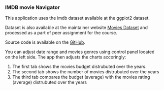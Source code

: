 ### IMDB movie Navigator

This application uses the imdb dataset available at the ggplot2 dataset.

Dataset is also available at the maintainer website [Movies Dataset](http://had.co.nz/data/movies/) and processed as a part of peer assignment for the course.

Source code is available on the [GitHub](https://github.com/raphaelmcobe/dproducts).

You can adjust date range and movies genres using control panel located on the left side.
The app then adjusts the charts accoringly:

1. The first tab shows the movies budget distrubuted over the years.
2. The second tab shows the number of movies distrubuted over the years
3. The third tab compares the budget (average) with the movies rating (average) distrubuted over the years